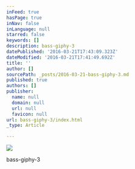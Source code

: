 ```yaml
---
inFeed: true
hasPage: true
inNav: false
inLanguage: null
starred: false
keywords: []
description: bass-giphy-3
datePublished: '2016-03-21T17:43:09.323Z'
dateModified: '2016-03-21T17:41:49.692Z'
title: ''
author: []
sourcePath: _posts/2016-03-21-bass-giphy-3.md
published: true
authors: []
publisher:
  name: null
  domain: null
  url: null
  favicon: null
url: bass-giphy-3/index.html
_type: Article

---
```

![](https://the-grid-user-content.s3-us-west-2.amazonaws.com/6a0759a2-a707-4d7f-953f-05c2d2f41de4.gif)

bass-giphy-3